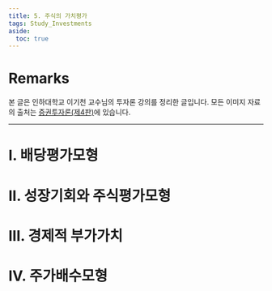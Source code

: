 ```yaml
---
title: 5. 주식의 가치평가
tags: Study_Investments
aside:
  toc: true
---
```


# Remarks
본 글은 인하대학교 이기천 교수님의 투자론 강의를 정리한 글입니다.
모든 이미지 자료의 출처는 [증권투자론(제4판)](http://www.yulgokbooks.co.kr/shop/book.php?ptype=view&prdcode=1803290076&catcode=11000000&page=1&catcode=11000000)에 있습니다.

<!--more-->

---

# I. 배당평가모형


# II. 성장기회와 주식평가모형


# III. 경제적 부가가치


# IV. 주가배수모형
